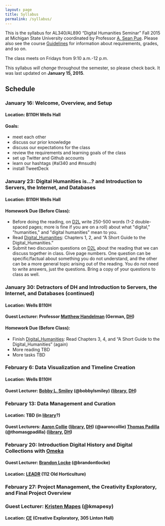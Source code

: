 ```yaml
---
layout: page
title: Syllabus
permalink: /syllabus/
---
```


This is the syllabus for AL340/AL890 “Digital Humanities Seminar” Fall 2015 at Michigan State University coordinated by Professor [A. Sean Pue](http://seanpue.com "A. Sean Pue's Webpage"). Please also see the course [Guidelines](/al340/guidelines "Course Guidelines") for information about requirements, grades, and so on.

The class meets on Fridays from 9:10 a.m.-12 p.m.

This syllabus *will change* throughout the semester, so please check back. It was last updated on **January 15, 2015**.

## Schedule

### January 16: Welcome, Overview, and Setup

#### Location: B110H Wells Hall

#### Goals:
* meet each other
* discuss our prior knowledge
* discuss our expectations for the class
* review the requirements and learning goals of the class
* set up Twitter and Github accounts
* learn our hashtags (#al340 and #msudh)
* install TweetDeck

### January 23: Digital Humanities is...? and  Introduction to Servers, the Internet, and Databases

#### Location: B110H Wells Hall

#### Homework Due (Before Class):

* Before doing the reading, on [D2L] write 250-500 words (1-2 double-spaced pages; more is fine if you are on a roll) about what "digital," "humanities," and "digital humanities" mean to you.
* Read [Digital_Humanities]: Chapters 1, 2, and “A Short Guide to the Digital_Humanities.”
* Submit two discussion questions on [D2L] about the reading that we can discuss together in class. Give page numbers. One question can be specific/factual about something you do not understand, and the other can be a more general topic arising out of the reading. You do not need to write answers, just the questions. Bring a copy of your questions to class as well.

### January 30: Detractors of DH and Introduction to Servers, the Internet, and Databases (continued)

#### Location: Wells B110H

#### Guest Lecturer: Professor [Matthew Handelman] (German, [DH])

#### Homework Due (Before Class):

* Finish [Digital_Humanities]: Read Chapters 3, 4, and “A Short Guide to the Digital_Humanities” (again)
* More reading TBD
* More tasks TBD

### February 6: Data Visualization and Timeline Creation

#### Location: Wells B110H

#### Guest Lecturer: [Bobby L. Smiley] (@bobbylsmiley) ([library], [DH])

### February 13: Data Management and Curation

#### Location: TBD (in [library]?)

#### Guest Lecturers: [Aaron Collie] ([library], [DH]) (@aaroncollie) [Thomas Padilla] (@thomasgpadilla) ([library], [DH])

### February 20: Introduction Digital History and Digital Collections with [Omeka]

#### Guest Lecturer: [Brandon Locke] (@brandontlocke)

#### Location: [LEADR] (112 Old Horticulture)

### February 27: Project Management, the Creativity Exploratory, and Final Project Overview

### Guest Lecturer: [Kristen Mapes] (@kmapesy)

#### Location: [CE] (Creative Exploratory, 305 Linton Hall)

[Digital_Humanities]: https://github.com/seanpue/al340/blob/master/readings/9780262018470_Open_Access_Edition.pdf?raw=true
[D2L]: http://d2l.msu.edu
[DH]: http://dh.cal.msu.edu
[Matthew Handelman]: http://linglang.msu.edu/languages/german/german-faculty/matthew-handelman
[library]: http://www.lib.msu.edu
[Bobby L. Smiley]: http://staff.lib.msu.edu/bsmiley/
[Aaron Collie]: http://staff.lib.msu.edu/collie/
[Thomas Padilla]: http://staff.lib.msu.edu/tpadilla/
[LEADR]: http://leadr.msu.edu/
[Omeka]: http://omeka.org/
[Brandon Locke]: http://history.msu.edu/people/brandon-locke/
[Kristen Mapes]: http://www.kristenmapes.com/
[CE]: http://ce.cal.msu.edu
